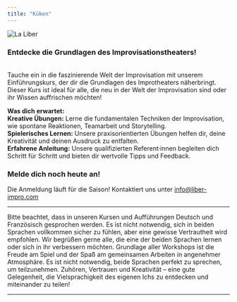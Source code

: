 ```yaml
---
title: "Küken"
---
```


<img src="../../../images/10.webp" alt="La Liber">

### Entdecke die Grundlagen des Improvisationstheaters!

\
Tauche ein in die faszinierende Welt der Improvisation mit unserem Einführungskurs, der dir die Grundlagen des Improtheaters näherbringt. Dieser Kurs ist ideal für alle, die neu in der Welt der Improvisation sind oder ihr Wissen auffrischen möchten!

**Was dich erwartet:**\
**Kreative Übungen:** Lerne die fundamentalen Techniken der Improvisation, wie spontane Reaktionen, Teamarbeit und Storytelling.\
**Spielerisches Lernen:** Unsere praxisorientierten Übungen helfen dir, deine Kreativität und deinen Ausdruck zu entfalten.\
**Erfahrene Anleitung:** Unsere qualifizierten Referent·innen begleiten dich Schritt für Schritt und bieten dir wertvolle Tipps und Feedback.

### Melde dich noch heute an!

Die Anmeldung läuft für die Saison! Kontaktiert uns unter info@liber-impro.com 

---

Bitte beachtet, dass in unseren Kursen und Aufführungen Deutsch und Französisch gesprochen werden. Es ist nicht notwendig, sich in beiden Sprachen vollkommen sicher zu fühlen, aber eine gewisse Vertrautheit wird empfohlen. Wir begrüßen gerne alle, die eine der beiden Sprachen lernen oder sich in ihr verbessern möchten. Grundlage aller Workshops ist die Freude am Spiel und der Spaß am gemeinsamen Arbeiten in angenehmer Atmosphäre. Es ist nicht notwendig, beide Sprachen perfekt zu sprechen, um teilzunehmen. Zuhören, Vertrauen und Kreativität – eine gute Gelegenheit, die Vielsprachigkeit des eigenen Ichs zu entdecken und miteinander zu teilen! 

---
